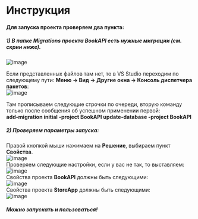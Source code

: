 # Инструкция
#### Для запуска проекта проверяем два пункта:
##### **1)** В папке **Migrations** проекта **BookAPI** есть нужные миграции (см. скрин ниже).

![image](https://user-images.githubusercontent.com/47531968/198840527-37c81456-be28-4173-b8b1-09a7f32074cd.png)

Если представленных файлов там нет, то в VS Studio переходим по следующему пути: **Меню -> Вид -> Другие окна -> Консоль диспетчера пакетов**:<br>
![image](https://user-images.githubusercontent.com/47531968/198840717-e21e3cbd-13fd-45a0-82c6-3f27d596dd5c.png)

Там прописываем следующие строчки по очереди, вторую команду только после сообщения об успешном применении первой:<br>
**add-migration initial -project BookAPI
update-database -project BookAPI**<br>
##### **2) Проверяем параметры запуска:**
Правой кнопкой мыши нажимаем на **Решение**, выбираем пункт **Свойства**.<br>
![image](https://user-images.githubusercontent.com/47531968/198841113-2ad3bd6e-0cbd-4e83-8543-1aff63495904.png)<br>
Проверяем следующие настройки, если у вас не так, то выставляем:<br>
![image](https://user-images.githubusercontent.com/47531968/198841233-1cbf38a6-4713-49b0-b690-61fd666b1961.png)<br>
Свойства проекта **BookAPI** должны быть следующими:<br>
![image](https://user-images.githubusercontent.com/47531968/198841383-fa27eccd-62a4-4fec-a491-8744bc2d375d.png)<br>
Свойства проекта **StoreApp** должны быть следующими:<br>
![image](https://user-images.githubusercontent.com/47531968/198841448-503b136f-09c1-4699-a0ac-ef4c398fcaf4.png)<br>
##### Можно запускать и пользоваться!

